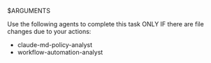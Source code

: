 $ARGUMENTS

Use the following agents to complete this task ONLY IF there are file changes due to your actions:
- claude-md-policy-analyst
- workflow-automation-analyst